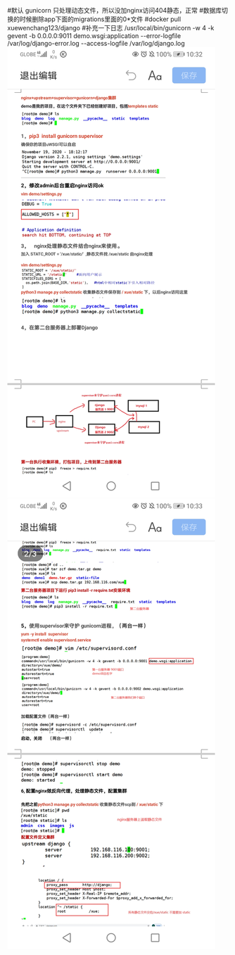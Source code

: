 #默认 gunicorn 只处理动态文件，所以没加nginx访问404静态，正常
#数据库切换的时候删除app下面的migrations里面的0\*文件
#docker pull xuewenchang123/django
#补充一下日志
/usr/local/bin/gunicorn -w 4 -k gevent -b 0.0.0.0:9011 demo.wsgi:application --error-logfile /var/log/django-error.log  --access-logfile /var/log/django.log
![Image text]( https://github.com/xiaoxuenice/django/blob/master/images/a.jpg?raw=true)
![Image text]( https://github.com/xiaoxuenice/django/blob/master/images/b.jpg?raw=true)
